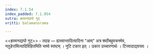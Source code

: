 ```yaml
---
index: 7.1.54
index_padded: 7.1.054
sutra: ह्रस्वनद्यापो नुट्
vritti: balamanorama

---
```

<<ह्रस्वनद्यापो नुट्>> - तदाह — ह्यस्वान्तादित्यादिना "आम्" अत्र षष्ठीबहुवचनमेव, नतुङेरा॑मित्यादिविहितमिति भाष्ये स्पष्टम् । नुटि टकार इत् । उकार उच्चारणार्थः । टित्त्वादाद्यवयवः ।